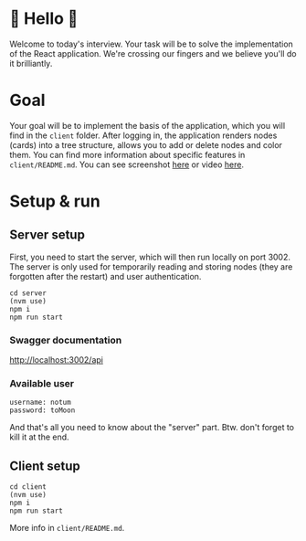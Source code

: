 # 🚀 Hello 🧡
Welcome to today's interview. Your task will be to solve the implementation of the React application. We're crossing our fingers and we believe you'll do it brilliantly.

# Goal
Your goal will be to implement the basis of the application, which you will find in the `client` folder. After logging in, the application renders nodes (cards) into a tree structure, allows you to add or delete nodes and color them. You can find more information about specific features in `client/README.md`. You can see screenshot [here](./preview.png) or video [here](./video.mp4).

# Setup & run
## Server setup
First, you need to start the server, which will then run locally on port 3002. The server is only used for temporarily reading and storing nodes (they are forgotten after the restart) and user authentication.

```
cd server
(nvm use)
npm i
npm run start
```


### Swagger documentation
[http://localhost:3002/api](http://localhost:3002/api)


### Available user
```
username: notum
password: toMoon
```

And that's all you need to know about the "server" part. Btw. don't forget to kill it at the end.

## Client setup
```
cd client
(nvm use)
npm i
npm run start
```

More info in `client/README.md`.